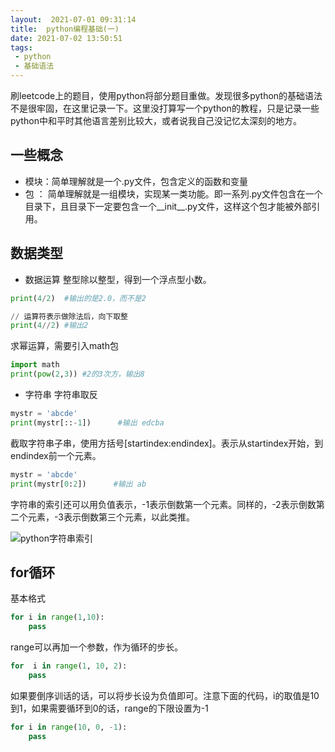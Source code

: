 ```yaml
---
layout:  2021-07-01 09:31:14
title:  python编程基础(一)
date: 2021-07-02 13:50:51
tags:
 - python
 - 基础语法
---
```


刷leetcode上的题目，使用python将部分题目重做。发现很多python的基础语法不是很牢固，在这里记录一下。这里没打算写一个python的教程，只是记录一些python中和平时其他语言差别比较大，或者说我自己没记忆太深刻的地方。

## 一些概念

* 模块：简单理解就是一个.py文件，包含定义的函数和变量
* 包 ： 简单理解就是一组模块，实现某一类功能。即一系列.py文件包含在一个目录下，且目录下一定要包含一个__init__.py文件，这样这个包才能被外部引用。
## 数据类型
* 数据运算
整型除以整型，得到一个浮点型小数。
```python
print(4/2)  #输出的是2.0，而不是2

// 运算符表示做除法后，向下取整
print(4//2) #输出2
```
<!--more-->
求幂运算，需要引入math包
``` python
import math
print(pow(2,3)) #2的3次方，输出8
```

* 字符串
字符串取反
```python
mystr = 'abcde'
print(mystr[::-1])      #输出 edcba
```
截取字符串子串，使用方括号[startindex:endindex]。表示从startindex开始，到endindex前一个元素。
```python
mystr = 'abcde'
print(mystr[0:2])      #输出 ab
```
字符串的索引还可以用负值表示，-1表示倒数第一个元素。同样的，-2表示倒数第二个元素，-3表示倒数第三个元素，以此类推。

![python字符串索引](https://wx1.sinaimg.cn/large/8ed9132cly1gs2pjp9kgij208e04u746.jpg)


## for循环
基本格式
``` python
for i in range(1,10):
    pass
```
range可以再加一个参数，作为循环的步长。
``` python
for  i in range(1, 10, 2):
    pass
```
如果要倒序训话的话，可以将步长设为负值即可。注意下面的代码，i的取值是10到1，如果需要循环到0的话，range的下限设置为-1
``` python
for i in range(10, 0, -1):
    pass
```

